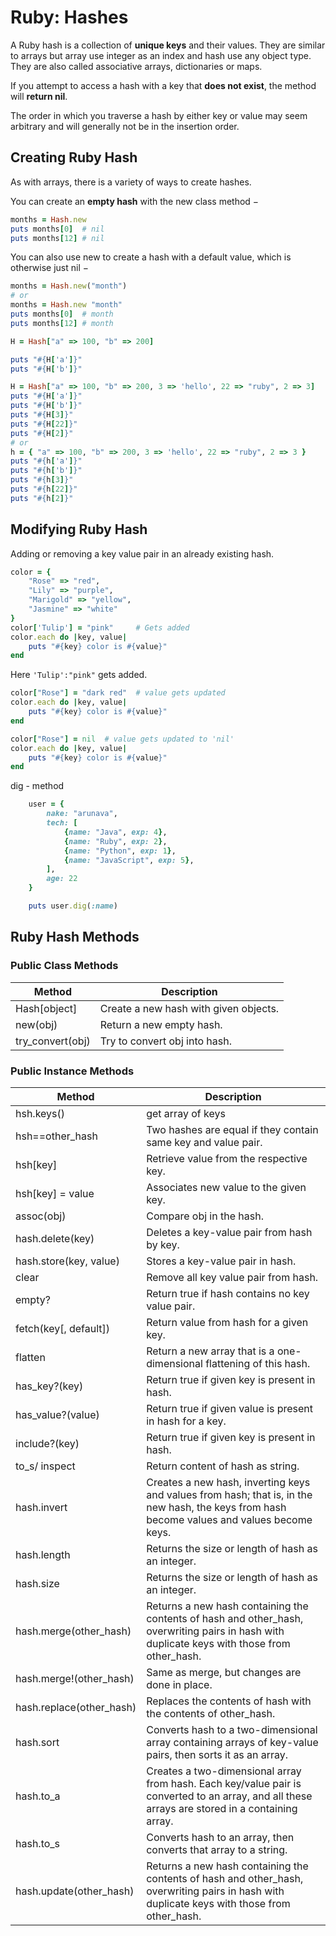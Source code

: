 # Ruby: Hashes

A Ruby hash is a collection of **unique keys** and their values. They are similar to arrays but array use integer as an index and hash use any object type. They are also called associative arrays, dictionaries or maps.

If you attempt to access a hash with a key that **does not exist**, the method will **return nil**.

The order in which you traverse a hash by either key or value may seem arbitrary and will generally not be in the insertion order.

## Creating Ruby Hash
As with arrays, there is a variety of ways to create hashes.

You can create an **empty hash** with the new class method −

```ruby
months = Hash.new
puts months[0]  # nil
puts months[12] # nil
```
You can also use new to create a hash with a default value, which is otherwise just nil −
```ruby
months = Hash.new("month")
# or
months = Hash.new "month"
puts months[0]  # month
puts months[12] # month
```

```ruby
H = Hash["a" => 100, "b" => 200]

puts "#{H['a']}"
puts "#{H['b']}"
```
```ruby
H = Hash["a" => 100, "b" => 200, 3 => 'hello', 22 => "ruby", 2 => 3]
puts "#{H['a']}"
puts "#{H['b']}"
puts "#{H[3]}"
puts "#{H[22]}"
puts "#{H[2]}"
# or
h = { "a" => 100, "b" => 200, 3 => 'hello', 22 => "ruby", 2 => 3 }
puts "#{h['a']}"
puts "#{h['b']}"
puts "#{h[3]}"
puts "#{h[22]}"
puts "#{h[2]}"
```

## Modifying Ruby Hash
Adding or removing a key value pair in an already existing hash.
```ruby
color = {
    "Rose" => "red",
    "Lily" => "purple",
    "Marigold" => "yellow",
    "Jasmine" => "white"
}
color['Tulip'] = "pink"     # Gets added
color.each do |key, value|
    puts "#{key} color is #{value}"
end
```
Here ``'Tulip':"pink"`` gets added.
```ruby
color["Rose"] = "dark red"  # value gets updated
color.each do |key, value|
    puts "#{key} color is #{value}"
end
```
```ruby
color["Rose"] = nil  # value gets updated to 'nil'
color.each do |key, value|
    puts "#{key} color is #{value}"
end
```
dig - method
```ruby
    user = {
        nake: "arunava",
        tech: [
            {name: "Java", exp: 4},
            {name: "Ruby", exp: 2},
            {name: "Python", exp: 1},
            {name: "JavaScript", exp: 5},
        ],
        age: 22
    }

    puts user.dig(:name)
```

## Ruby Hash Methods
### Public Class Methods
| Method | Description |
| ------------ | ------------ |
| Hash[object] | Create a new hash with given objects. |
| new(obj) | Return a new empty hash. |
| try_convert(obj) | Try to convert obj into hash. |
### Public Instance Methods
| Method | Description |
| ------------ | ------------ |
| hsh.keys() | get array of keys |
| hsh==other_hash | Two hashes are equal if they contain same key and value pair. |
| hsh[key] | Retrieve value from the respective key. |
| hsh[key] = value | Associates new value to the given key. |
| assoc(obj) | Compare obj in the hash. |
| hash.delete(key) | Deletes a key-value pair from hash by key. |
| hash.store(key, value) | Stores a key-value pair in hash. |
| clear | Remove all key value pair from hash. |
| empty? | Return true if hash contains no key value pair. |
| fetch(key[, default]) | Return value from hash for a given key. |
| flatten | Return a new array that is a one-dimensional flattening of this hash. |
| has_key?(key)| Return true if given key is present in hash. |
| has_value?(value)| Return true if given value is present in hash for a key. |
| include?(key) | Return true if given key is present in hash. |
| to_s/ inspect | Return content of hash as string. |
| hash.invert | Creates a new hash, inverting keys and values from hash; that is, in the new hash, the keys from hash become values and values become keys. |
| hash.length | Returns the size or length of hash as an integer. |
| hash.size | Returns the size or length of hash as an integer. |
| hash.merge(other_hash) | Returns a new hash containing the contents of hash and other_hash, overwriting pairs in hash with duplicate keys with those from other_hash. |
| hash.merge!(other_hash) | Same as merge, but changes are done in place. |
| hash.replace(other_hash) | Replaces the contents of hash with the contents of other_hash. |
| hash.sort | Converts hash to a two-dimensional array containing arrays of key-value pairs, then sorts it as an array. |
| hash.to_a | Creates a two-dimensional array from hash. Each key/value pair is converted to an array, and all these arrays are stored in a containing array. |
| hash.to_s | Converts hash to an array, then converts that array to a string. |
| hash.update(other_hash) | Returns a new hash containing the contents of hash and other_hash, overwriting pairs in hash with duplicate keys with those from other_hash. |